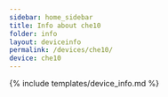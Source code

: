 ```yaml
---
sidebar: home_sidebar
title: Info about che10
folder: info
layout: deviceinfo
permalink: /devices/che10/
device: che10
---
```

{% include templates/device_info.md %}
